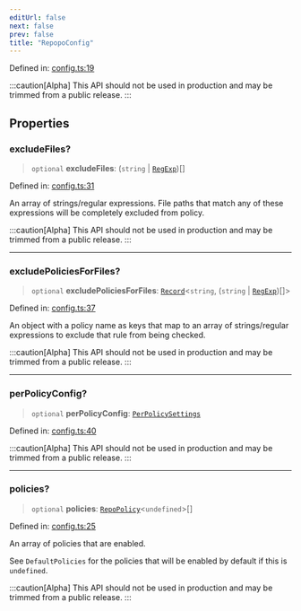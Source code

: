 ```yaml
---
editUrl: false
next: false
prev: false
title: "RepopoConfig"
---
```


Defined in: [config.ts:19](https://github.com/tylerbutler/tools-monorepo/blob/main/packages/repopo/src/config.ts#L19)

:::caution[Alpha]
This API should not be used in production and may be trimmed from a public release.
:::

## Properties

### excludeFiles?

> `optional` **excludeFiles**: (`string` \| [`RegExp`](https://developer.mozilla.org/docs/Web/JavaScript/Reference/Global_Objects/RegExp))[]

Defined in: [config.ts:31](https://github.com/tylerbutler/tools-monorepo/blob/main/packages/repopo/src/config.ts#L31)

An array of strings/regular expressions. File paths that match any of these expressions will be completely excluded
from policy.

:::caution[Alpha]
This API should not be used in production and may be trimmed from a public release.
:::

***

### excludePoliciesForFiles?

> `optional` **excludePoliciesForFiles**: [`Record`](https://www.typescriptlang.org/docs/handbook/utility-types.html#recordkeys-type)\<`string`, (`string` \| [`RegExp`](https://developer.mozilla.org/docs/Web/JavaScript/Reference/Global_Objects/RegExp))[]\>

Defined in: [config.ts:37](https://github.com/tylerbutler/tools-monorepo/blob/main/packages/repopo/src/config.ts#L37)

An object with a policy name as keys that map to an array of strings/regular expressions to
exclude that rule from being checked.

:::caution[Alpha]
This API should not be used in production and may be trimmed from a public release.
:::

***

### perPolicyConfig?

> `optional` **perPolicyConfig**: [`PerPolicySettings`](/api/type-aliases/perpolicysettings/)

Defined in: [config.ts:40](https://github.com/tylerbutler/tools-monorepo/blob/main/packages/repopo/src/config.ts#L40)

:::caution[Alpha]
This API should not be used in production and may be trimmed from a public release.
:::

***

### policies?

> `optional` **policies**: [`RepoPolicy`](/api/interfaces/repopolicy/)\<`undefined`\>[]

Defined in: [config.ts:25](https://github.com/tylerbutler/tools-monorepo/blob/main/packages/repopo/src/config.ts#L25)

An array of policies that are enabled.

See `DefaultPolicies` for the policies that will be enabled by default if this is `undefined`.

:::caution[Alpha]
This API should not be used in production and may be trimmed from a public release.
:::
